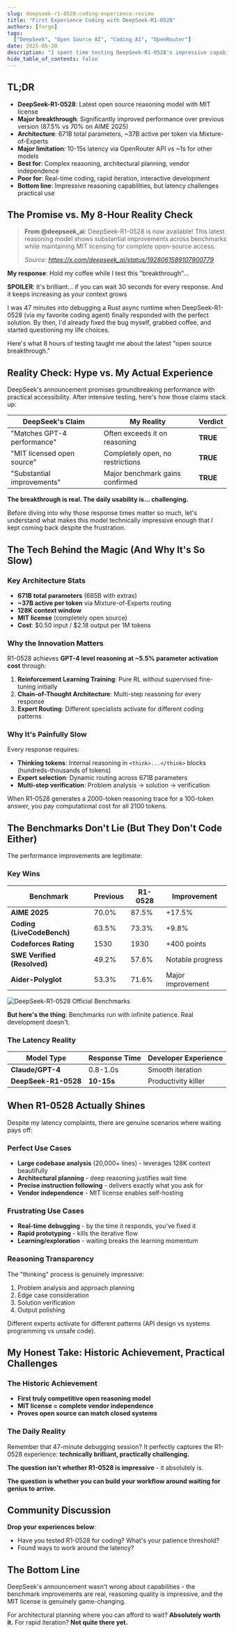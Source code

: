 ```yaml
---
slug: deepseek-r1-0528-coding-experience-review
title: "First Experience Coding with DeepSeek-R1-0528"
authors: [forge]
tags:
  ["DeepSeek", "Open Source AI", "Coding AI", "OpenRouter"]
date: 2025-05-30
description: "I spent time testing DeepSeek-R1-0528's impressive capabilities and challenging latency via OpenRouter API. Here's my analysis of its coding performance, architectural innovations, and why I kept switching back to Sonnet 4."
hide_table_of_contents: false
---
```


## TL;DR

- **DeepSeek-R1-0528**: Latest open source reasoning model with MIT license
- **Major breakthrough**: Significantly improved performance over previous version (87.5% vs 70% on AIME 2025)
- **Architecture**: 671B total parameters, ~37B active per token via Mixture-of-Experts
- **Major limitation**: 10-15s latency via OpenRouter API vs ~1s for other models
- **Best for**: Complex reasoning, architectural planning, vendor independence
- **Poor for**: Real-time coding, rapid iteration, interactive development
- **Bottom line**: Impressive reasoning capabilities, but latency challenges practical use

## The Promise vs. My 8-Hour Reality Check

> **From @deepseek_ai**:
> DeepSeek-R1-0528 is now available! This latest reasoning model shows substantial improvements across benchmarks while maintaining MIT licensing for complete open-source access.
>
> _Source: https://x.com/deepseek_ai/status/1928061589107900779_

**My response**: Hold my coffee while I test this "breakthrough"...

**SPOILER**: It's brilliant... if you can wait 30 seconds for every response. And it keeps increasing as your context grows

I was 47 minutes into debugging a Rust async runtime when DeepSeek-R1-0528 (via my favorite coding agent) finally responded with the perfect solution. By then, I'd already fixed the bug myself, grabbed coffee, and started questioning my life choices.

Here's what 8 hours of testing taught me about the latest "open source breakthrough."

<!--truncate-->

## Reality Check: Hype vs. My Actual Experience

DeepSeek's announcement promises groundbreaking performance with practical accessibility. After intensive testing, here's how those claims stack up:

| DeepSeek's Claim            | My Reality                       | Verdict  |
| --------------------------- | -------------------------------- | -------- |
| "Matches GPT-4 performance" | Often exceeds it on reasoning    | **TRUE** |
| "MIT licensed open source"  | Completely open, no restrictions | **TRUE** |
| "Substantial improvements"  | Major benchmark gains confirmed  | **TRUE** |

**The breakthrough is real. The daily usability is... challenging.**

Before diving into why those response times matter so much, let's understand what makes this model technically impressive enough that I kept coming back despite the frustration.

## The Tech Behind the Magic (And Why It's So Slow)

### Key Architecture Stats

- **671B total parameters** (685B with extras)
- **~37B active per token** via Mixture-of-Experts routing
- **128K context window**
- **MIT license** (completely open source)
- **Cost**: $0.50 input / $2.18 output per 1M tokens

### Why the Innovation Matters

R1-0528 achieves **GPT-4 level reasoning at ~5.5% parameter activation cost** through:

1. **Reinforcement Learning Training**: Pure RL without supervised fine-tuning initially
2. **Chain-of-Thought Architecture**: Multi-step reasoning for every response
3. **Expert Routing**: Different specialists activate for different coding patterns

### Why It's Painfully Slow

Every response requires:

- **Thinking tokens**: Internal reasoning in `<think>...</think>` blocks (hundreds-thousands of tokens)
- **Expert selection**: Dynamic routing across 671B parameters
- **Multi-step verification**: Problem analysis → solution → verification

When R1-0528 generates a 2000-token reasoning trace for a 100-token answer, you pay computational cost for all 2100 tokens.

## The Benchmarks Don't Lie (But They Don't Code Either)

The performance improvements are legitimate:

### Key Wins

| Benchmark                   | Previous | R1-0528 | Improvement       |
| --------------------------- | -------- | ------- | ----------------- |
| **AIME 2025**               | 70.0%    | 87.5%   | +17.5%            |
| **Coding (LiveCodeBench)**  | 63.5%    | 73.3%   | +9.8%             |
| **Codeforces Rating**       | 1530     | 1930    | +400 points       |
| **SWE Verified (Resolved)** | 49.2%    | 57.6%   | Notable progress  |
| **Aider-Polyglot**          | 53.3%    | 71.6%   | Major improvement |

![DeepSeek-R1-0528 Official Benchmarks](https://huggingface.co/deepseek-ai/DeepSeek-R1-0528/resolve/main/figures/benchmark.png)

**But here's the thing**: Benchmarks run with infinite patience. Real development doesn't.

### The Latency Reality

| Model Type           | Response Time | Developer Experience |
| -------------------- | ------------- | -------------------- |
| **Claude/GPT-4**     | 0.8-1.0s      | Smooth iteration     |
| **DeepSeek-R1-0528** | **10-15s**    | Productivity killer  |

## When R1-0528 Actually Shines

Despite my latency complaints, there are genuine scenarios where waiting pays off:

### **Perfect Use Cases**

- **Large codebase analysis** (20,000+ lines) - leverages 128K context beautifully
- **Architectural planning** - deep reasoning justifies wait time
- **Precise instruction following** - delivers exactly what you ask for
- **Vendor independence** - MIT license enables self-hosting

### **Frustrating Use Cases**

- **Real-time debugging** - by the time it responds, you've fixed it
- **Rapid prototyping** - kills the iterative flow
- **Learning/exploration** - waiting breaks the learning momentum

### **Reasoning Transparency**

The "thinking" process is genuinely impressive:

1. Problem analysis and approach planning
2. Edge case consideration
3. Solution verification
4. Output polishing

Different experts activate for different patterns (API design vs systems programming vs unsafe code).

## My Honest Take: Historic Achievement, Practical Challenges

### The Historic Achievement

- **First truly competitive open reasoning model**
- **MIT license = complete vendor independence**
- **Proves open source can match closed systems**

### The Daily Reality

Remember that 47-minute debugging session? It perfectly captures the R1-0528 experience: **technically brilliant, practically challenging.**

**The question isn't whether R1-0528 is impressive** - it absolutely is.

**The question is whether you can build your workflow around waiting for genius to arrive.**

## Community Discussion

**Drop your experiences below**:

- Have you tested R1-0528 for coding? What's your patience threshold?
- Found ways to work around the latency?

## The Bottom Line

DeepSeek's announcement wasn't wrong about capabilities - the benchmark improvements are real, reasoning quality is impressive, and the MIT license is genuinely game-changing.

For architectural planning where you can afford to wait? **Absolutely worth it.**
For rapid iteration? **Not quite there yet.**
